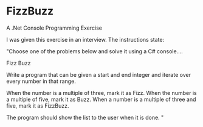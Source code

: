 # FizzBuzz
A .Net Console Programming Exercise

I was given this exercise in an interview.  The instructions state:

"Choose one of the problems below and solve it using a C# console....

Fizz Buzz

Write a program that can be given a start and end integer and iterate over every number in that range.

When the number is a multiple of three, mark it as Fizz.
When the number is a multiple of five, mark it as Buzz.
When a number is a multiple of three and five, mark it as FizzBuzz.

The program should show the list to the user when it is done. "
